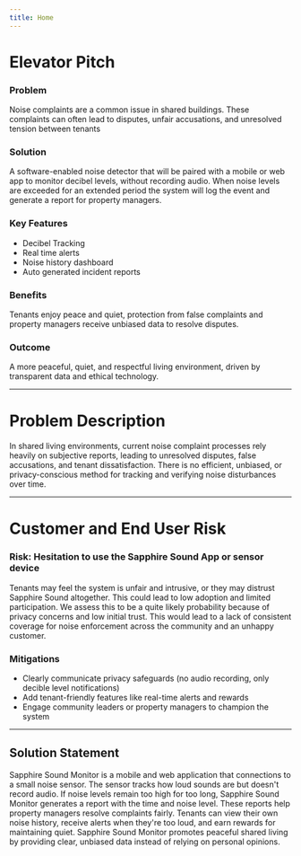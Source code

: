 ```yaml
---
title: Home
---
```

# Elevator Pitch
### Problem
Noise complaints are a common issue in shared buildings. These complaints can often lead to disputes, unfair accusations, and unresolved tension between tenants

### Solution
A software-enabled noise detector that will be paired with a mobile or web app to monitor decibel levels, without recording audio. When noise levels are exceeded for an extended period the system will log the event and generate a report for property managers.

### Key Features
- Decibel Tracking
- Real time alerts
- Noise history dashboard
- Auto generated incident reports

### Benefits
Tenants enjoy peace and quiet, protection from false complaints and property managers receive unbiased data to resolve disputes.

### Outcome
A more peaceful, quiet, and respectful living environment, driven by transparent data and ethical technology.

---
# Problem Description
In shared living environments, current noise complaint processes rely heavily on subjective reports, leading to unresolved disputes, false accusations, and tenant dissatisfaction. There is no efficient, unbiased, or privacy-conscious method for tracking and verifying noise disturbances over time.

---
# Customer and End User Risk
### Risk: Hesitation to use the Sapphire Sound App or sensor device
Tenants may feel the system is unfair and intrusive, or they may distrust Sapphire Sound altogether. This could lead to low adoption and limited participation. We assess this to be a quite likely probability because of privacy concerns and low initial trust. This would lead to a lack of consistent coverage for noise enforcement across the community and an unhappy customer.

### Mitigations
- Clearly communicate privacy safeguards (no audio recording, only decible level notifications)
- Add tenant-friendly features like real-time alerts and rewards
- Engage community leaders or property managers to champion the system

---
## Solution Statement
Sapphire Sound Monitor is a mobile and web application that connections to a small noise sensor. The sensor tracks how loud sounds are but doesn't record audio. If noise levels remain too high for too long, Sapphire Sound Monitor generates a report with the time and noise level. These reports help property managers resolve complaints fairly. Tenants can view their own noise history, receive alerts when they're too loud, and earn rewards for maintaining quiet. Sapphire Sound Monitor promotes peaceful shared living by providing clear, unbiased data instead of relying on personal opinions.